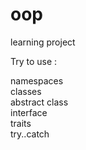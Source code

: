 # oop
learning project


Try to use :

namespaces<br />
classes<br />
abstract class<br />
interface<br />
traits<br />
try..catch<br />
